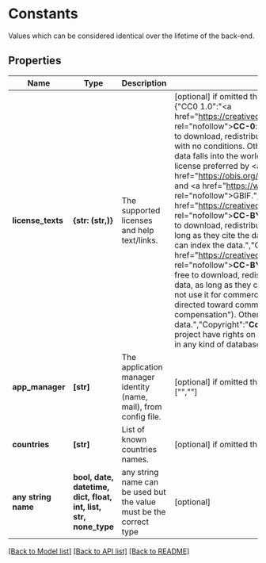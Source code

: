 # Constants

Values which can be considered identical over the lifetime of the back-end. 

## Properties
Name | Type | Description | Notes
------------ | ------------- | ------------- | -------------
**license_texts** | **{str: (str,)}** | The supported licenses and help text/links. | [optional]  if omitted the server will use the default value of {"CC0 1.0":"<a href=\"https://creativecommons.org/publicdomain/zero/1.0/\" rel=\"nofollow\"><strong>CC-0</strong></a>: all registered EcoTaxa users are free to download, redistribute, modify, and build upon the data, with no conditions. Other databases can index the data. The data falls into the worldwide public domain. This is the license preferred by <a href=\"https://obis.org/manual/policy/\" rel=\"nofollow\">OBIS</a> and <a href=\"https://www.gbif.org/terms\" rel=\"nofollow\">GBIF</a>.","CC BY 4.0":"<a href=\"https://creativecommons.org/licenses/by/4.0/\" rel=\"nofollow\"><strong>CC-BY</strong></a>: all registered EcoTaxa users are free to download, redistribute, modify, and build upon the data, as long as they cite the dataset and its authors. Other databases can index the data.","CC BY-NC 4.0":"<a href=\"https://creativecommons.org/licenses/by-nc/4.0/\" rel=\"nofollow\"><strong>CC-BY-NC</strong></a>: all registered EcoTaxa users are free to download, redistribute, modify, and build upon the data, as long as they cite the dataset and its authors, and do not use it for commercial purpose (\"primarily intended for or directed toward commercial advantage or monetary compensation\"). Other databases can index the data.","Copyright":"<strong>Copyright</strong>: only contributors to this project have rights on this data. This prevents its distribution in any kind of database.","":"Not chosen"}
**app_manager** | **[str]** | The application manager identity (name, mail), from config file. | [optional]  if omitted the server will use the default value of ["",""]
**countries** | **[str]** | List of known countries names. | [optional]  if omitted the server will use the default value of []
**any string name** | **bool, date, datetime, dict, float, int, list, str, none_type** | any string name can be used but the value must be the correct type | [optional]

[[Back to Model list]](../README.md#documentation-for-models) [[Back to API list]](../README.md#documentation-for-api-endpoints) [[Back to README]](../README.md)


